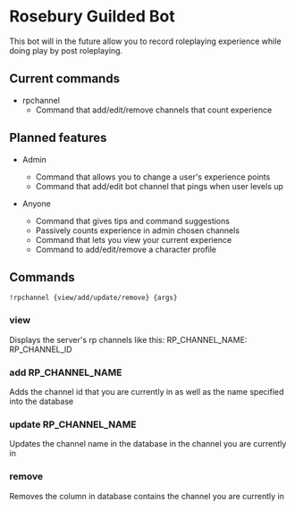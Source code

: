 # Rosebury Guilded Bot

This bot will in the future allow you to record roleplaying experience while doing play by post roleplaying.

## Current commands

- rpchannel
  - Command that add/edit/remove channels that count experience

## Planned features

- Admin
  - Command that allows you to change a user's experience points
  - Command that add/edit bot channel that pings when user levels up

- Anyone
  - Command that gives tips and command suggestions
  - Passively counts experience in admin chosen channels
  - Command that lets you view your current experience
  - Command to add/edit/remove a character profile

## Commands

```!rpchannel {view/add/update/remove} {args}```

### view

Displays the server's rp channels like this:
RP_CHANNEL_NAME: RP_CHANNEL_ID

### add RP_CHANNEL_NAME

Adds the channel id that you are currently in as well as the name specified into the database

### update RP_CHANNEL_NAME

Updates the channel name in the database in the channel you are currently in

### remove

Removes the column in database contains the channel you are currently in
